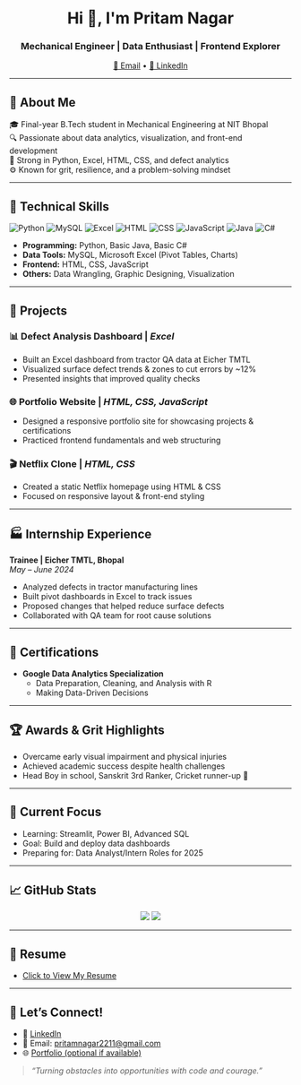 <h1 align="center">Hi 👋, I'm Pritam Nagar</h1>
<h3 align="center">Mechanical Engineer | Data Enthusiast | Frontend Explorer</h3>

<p align="center">
  <a href="mailto:pritamnagar2211@gmail.com">📧 Email</a> •
  <a href="https://www.linkedin.com/in/pritam-nagar-4a66b2259">🔗 LinkedIn</a>
</p>

---

## 💼 About Me

🎓 Final-year B.Tech student in Mechanical Engineering at NIT Bhopal  
🔍 Passionate about data analytics, visualization, and front-end development  
🧠 Strong in Python, Excel, HTML, CSS, and defect analytics  
⚙️ Known for grit, resilience, and a problem-solving mindset

---

## 🧰 Technical Skills

![Python](https://img.shields.io/badge/-Python-3776AB?style=flat&logo=python&logoColor=white)
![MySQL](https://img.shields.io/badge/-MySQL-00000F?style=flat&logo=mysql&logoColor=white)
![Excel](https://img.shields.io/badge/-Excel-217346?style=flat&logo=microsoft-excel&logoColor=white)
![HTML](https://img.shields.io/badge/-HTML5-E34F26?style=flat&logo=html5&logoColor=white)
![CSS](https://img.shields.io/badge/-CSS3-1572B6?style=flat&logo=css3&logoColor=white)
![JavaScript](https://img.shields.io/badge/-JavaScript-F7DF1E?style=flat&logo=javascript&logoColor=black)
![Java](https://img.shields.io/badge/-Java-007396?style=flat&logo=java&logoColor=white)
![C#](https://img.shields.io/badge/-C%23-239120?style=flat&logo=c-sharp&logoColor=white)

- **Programming:** Python, Basic Java, Basic C#
- **Data Tools:** MySQL, Microsoft Excel (Pivot Tables, Charts)
- **Frontend:** HTML, CSS, JavaScript
- **Others:** Data Wrangling, Graphic Designing, Visualization

---

## 🚀 Projects

### 📊 **Defect Analysis Dashboard** | *Excel*
- Built an Excel dashboard from tractor QA data at Eicher TMTL  
- Visualized surface defect trends & zones to cut errors by ~12%  
- Presented insights that improved quality checks

### 🌐 **Portfolio Website** | *HTML, CSS, JavaScript*
- Designed a responsive portfolio site for showcasing projects & certifications  
- Practiced frontend fundamentals and web structuring

### 🎬 **Netflix Clone** | *HTML, CSS*
- Created a static Netflix homepage using HTML & CSS  
- Focused on responsive layout & front-end styling

---

## 🏭 Internship Experience

**Trainee | Eicher TMTL, Bhopal**  
*May – June 2024*
- Analyzed defects in tractor manufacturing lines  
- Built pivot dashboards in Excel to track issues  
- Proposed changes that helped reduce surface defects  
- Collaborated with QA team for root cause solutions

---

## 📜 Certifications

- **Google Data Analytics Specialization**
  - Data Preparation, Cleaning, and Analysis with R
  - Making Data-Driven Decisions

---

## 🏆 Awards & Grit Highlights

- Overcame early visual impairment and physical injuries  
- Achieved academic success despite health challenges  
- Head Boy in school, Sanskrit 3rd Ranker, Cricket runner-up 🏏

---

## 🔭 Current Focus

- Learning: Streamlit, Power BI, Advanced SQL  
- Goal: Build and deploy data dashboards  
- Preparing for: Data Analyst/Intern Roles for 2025

---

## 📈 GitHub Stats

<p align="center">
  <img src="https://github-readme-stats.vercel.app/api?username=Pritam9952&show_icons=true&theme=radical" />
  <img src="https://github-readme-stats.vercel.app/api/top-langs/?username=Pritam9952&layout=compact&theme=radical" />
</p>

---

## 📄 Resume

- [Click to View My Resume](https://drive.google.com/file/d/1w6iax4-4Q1ctrnIeTIVRmooupFb138IU/view?usp=drive_link)

---

## 🤝 Let’s Connect!

- 🔗 [LinkedIn](https://www.linkedin.com/in/pritam-nagar-4a66b2259)
- 📧 Email: pritamnagar2211@gmail.com
- 🌐 [Portfolio (optional if available)](https://your-portfolio-link.com)

> *“Turning obstacles into opportunities with code and courage.”*

